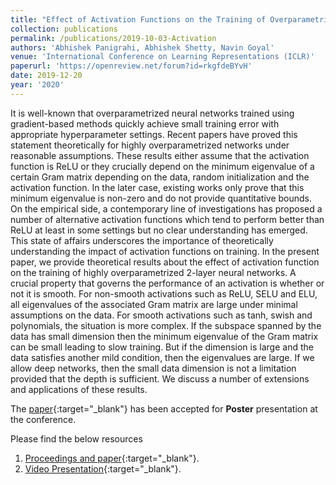 ```yaml
---
title: "Effect of Activation Functions on the Training of Overparametrized Neural Nets"
collection: publications
permalink: /publications/2019-10-03-Activation
authors: 'Abhishek Panigrahi, Abhishek Shetty, Navin Goyal'
venue: 'International Conference on Learning Representations (ICLR)'
paperurl: 'https://openreview.net/forum?id=rkgfdeBYvH'
date: 2019-12-20
year: '2020'
---
```


It is well-known that overparametrized neural networks trained using gradient-based methods quickly achieve small training error with appropriate hyperparameter settings. Recent papers have proved this statement theoretically for highly overparametrized networks under reasonable assumptions. These results either assume that the activation function is ReLU or they crucially depend on the minimum eigenvalue of a certain Gram matrix depending on the data, random initialization and the activation function. In the later case, existing works only prove that this minimum eigenvalue is non-zero and do not provide quantitative bounds. On the empirical side, a contemporary line of investigations has proposed a number of alternative activation functions which tend to perform better than ReLU at least in some settings but no clear understanding has emerged. This state of affairs underscores the importance of theoretically understanding the impact of activation functions on training. In the present paper, we provide theoretical results about the effect of activation function on the training of highly overparametrized 2-layer neural networks. A crucial property that governs the performance of an activation is whether or not it is smooth. For non-smooth activations such as ReLU, SELU and ELU, all eigenvalues of the associated Gram matrix are large under minimal assumptions on the data. For smooth activations such as tanh, swish and polynomials, the situation is more complex. If the subspace spanned by the data has small dimension then the minimum eigenvalue of the Gram matrix can be small leading to slow training. But if the dimension is large and the data satisfies another mild condition, then the eigenvalues are large. If we allow deep networks, then the small data dimension is not a limitation provided that the depth is sufficient. We discuss a number of extensions and applications of these results. 

The [paper](https://openreview.net/forum?id=rkgfdeBYvH){:target="_blank"} has been accepted for **Poster** presentation at the conference. 

Please find the below resources
1. [Proceedings and paper](https://openreview.net/forum?id=rkgfdeBYvH){:target="_blank"}.
2. [Video Presentation](https://iclr.cc/virtual_2020/poster_rkgfdeBYvH.html){:target="_blank"}.
